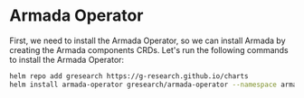 # Armada Operator

First, we need to install the Armada Operator, so we can install Armada by creating the Armada components CRDs.
Let's run the following commands to install the Armada Operator:

```bash
helm repo add gresearch https://g-research.github.io/charts
helm install armada-operator gresearch/armada-operator --namespace armada-system --create-namespace
```
